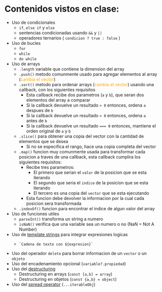 # Contenidos vistos en clase:

* Uso de condicionales 
    * `if`, `else if` y `else`
    * sentencias condicionadas usando `&&` y `||`
    * operadores ternarios ( `condicion ? true : false` )
* Uso de bucles
    * `for`
    * `while`
    * `do while`
* Uso de arrays
    * `.length` variable que contiene la dimension del array
    * `.push()` metodo comunmente usado para agregar elementos al array (<span style="color:orange">cambia el vector</span>)
    * `.sort()` metodo para ordenar arrays (<span style="color:orange">cambia el vector</span>) usando una callback, con los siguientes requisitos
        * Esta callback recibe dos parametros (`a` y `b`), que seran dos elementos del array a comparar
        * Si la callback devuelve un resultado `> 0` entonces, ordena `a` despues de `b`
        * Si la callback devuelve un resultado `< 0` entonces, ordena `a` antes de `b`
        * Si la callback devuelve un resultado `=== 0` entonces, mantiene el orden original de `a` y `b`
    * `.slice()` para obtener una copia del vector con la cantidad de elementos que se desea
        * Si no se especifica el rango, hace una copia completa del vector
    * `.map()` funcion muy comunmente usada para transformar cada posicion a traves de una callback, esta callback cumplira los siguientes requisitos:
        * Recibe tres parametros:
            * El primero que serian el `valor` de la posicion que se esta iterando
            * El segundo que seria el `indice` de la posicion que se esta iterando
            * El tercero es una copia del `vector` que se esta ejecutando
        * Esta funcion debe devolver la informacion por la cual cada posicion sera transformada
    * `.indexOf()` funcion para encontrar el indice de algun valor del array
* Uso de funciones utiles
    * `parseInt()` transforma un string a numero
    * `isNaN()` verifica que una variable sea un numero o no (NaN = Not A Number)
* Uso de [template strings](https://developer.mozilla.org/en-US/docs/Web/JavaScript/Reference/Template_literals) para integrar expresiones logicas
    * <pre><code>`Cadena de texto con ${expresion}`</code></pre>
* Uso del operador `delete` para borrar informacion de un `vector` o un `objeto`
* Uso del encadenamiento opcional (`variable?.propiedad`)
* Uso del [destructuring](https://yeisondaza.com/entendiendo-la-asignacion-por-destructuring-en-javascript) 
    * Destructuring en arrays (`const [a,b] = array`)
    * Destructuring en objetos (`const {a,b} = object`)
* Uso del [spread operator](https://developer.mozilla.org/es/docs/Web/JavaScript/Reference/Operators/Spread_syntax) (`...iterableObj`)